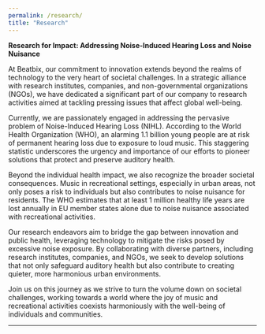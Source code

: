 ```yaml
---
permalink: /research/
title: "Research"
---
```




**Research for Impact: Addressing Noise-Induced Hearing Loss and Noise Nuisance**

At Beatbix, our commitment to innovation extends beyond the realms of technology to the very heart of societal challenges. In a strategic alliance with research institutes, companies, and non-governmental organizations (NGOs), we have dedicated a significant part of our company to research activities aimed at tackling pressing issues that affect global well-being.

Currently, we are passionately engaged in addressing the pervasive problem of Noise-Induced Hearing Loss (NIHL). According to the World Health Organization (WHO), an alarming 1.1 billion young people are at risk of permanent hearing loss due to exposure to loud music. This staggering statistic underscores the urgency and importance of our efforts to pioneer solutions that protect and preserve auditory health.

Beyond the individual health impact, we also recognize the broader societal consequences. Music in recreational settings, especially in urban areas, not only poses a risk to individuals but also contributes to noise nuisance for residents. The WHO estimates that at least 1 million healthy life years are lost annually in EU member states alone due to noise nuisance associated with recreational activities.

Our research endeavors aim to bridge the gap between innovation and public health, leveraging technology to mitigate the risks posed by excessive noise exposure. By collaborating with diverse partners, including research institutes, companies, and NGOs, we seek to develop solutions that not only safeguard auditory health but also contribute to creating quieter, more harmonious urban environments.

Join us on this journey as we strive to turn the volume down on societal challenges, working towards a world where the joy of music and recreational activities coexists harmoniously with the well-being of individuals and communities.

---